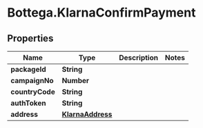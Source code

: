 # Bottega.KlarnaConfirmPayment

## Properties

Name | Type | Description | Notes
------------ | ------------- | ------------- | -------------
**packageId** | **String** |  | 
**campaignNo** | **Number** |  | 
**countryCode** | **String** |  | 
**authToken** | **String** |  | 
**address** | [**KlarnaAddress**](KlarnaAddress.md) |  | 


